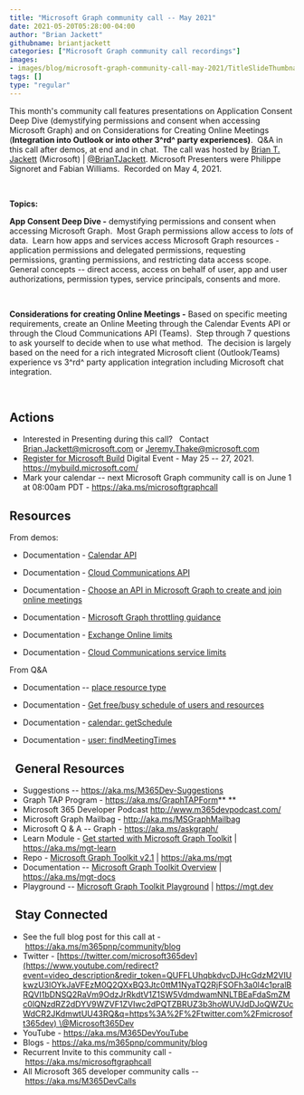 ```yaml
---
title: "Microsoft Graph community call -- May 2021"
date: 2021-05-20T05:28:00-04:00
author: "Brian Jackett"
githubname: briantjackett
categories: ["Microsoft Graph community call recordings"]
images:
- images/blog/microsoft-graph-community-call-may-2021/TitleSlideThumbnail.png
tags: []
type: "regular"
---
```



This month's community call features presentations on Application
Consent Deep Dive (demystifying permissions and consent when accessing
Microsoft Graph) and on Considerations for Creating Online Meetings
(**Integration into Outlook or into other 3^rd^ party experiences)**. 
Q&A in this call after demos, at end and in chat.  The call was hosted
by [Brian T. Jackett](http://twitter.com/BrianTJackett) (Microsoft) |
[\@BrianTJackett](https://techcommunity.microsoft.com/t5/user/viewprofilepage/user-id/4556). Microsoft
Presenters were Philippe Signoret and Fabian Williams.  Recorded on May
4, 2021.

 

**Topics:**

**App Consent Deep Dive -** demystifying permissions and consent when
accessing Microsoft Graph.  Most Graph permissions allow access to
*lots* of data.  Learn how apps and services access Microsoft Graph
resources - application permissions and delegated permissions,
requesting permissions, granting permissions, and restricting data
access scope.  General concepts -- direct access, access on behalf of
user, app and user authorizations, permission types, service principals,
consents and more.

 

**Considerations for creating Online Meetings -** Based on specific
meeting requirements, create an Online Meeting through the Calendar
Events API or through the Cloud Communications API (Teams).  Step
through 7 questions to ask yourself to decide when to use what method. 
The decision is largely based on the need for a rich integrated
Microsoft client (Outlook/Teams) experience vs 3^rd^ party application
integration including Microsoft chat integration.       

 





## Actions





-   Interested in Presenting during this call?   Contact
    <Brian.Jackett@microsoft.com> or <Jeremy.Thake@microsoft.com>
-   [Register for Microsoft
    Build](https://register.build.microsoft.com/) Digital Event - May 25
    -- 27, 2021.   <https://mybuild.microsoft.com/>  
-   Mark your calendar -- next Microsoft Graph community call is on June
    1 at 08:00am PDT - <https://aka.ms/microsoftgraphcall> 


## Resources

From demos:

-   Documentation - [Calendar
    API](https://docs.microsoft.com/graph/api/resources/event?view=graph-rest-1.0) 

-   Documentation - [Cloud Communications
    API](https://docs.microsoft.com/graph/api/application-post-onlinemeetings?view=graph-rest-1.0&tabs=http) 

-   Documentation - [Choose an API in Microsoft Graph to create and join
    online
    meetings](https://docs.microsoft.com/graph/choose-online-meeting-api) 

-   Documentation - [Microsoft Graph throttling
    guidance](https://docs.microsoft.com/graph/throttling) 

-   Documentation - [Exchange Online
    limits](https://docs.microsoft.com/office365/servicedescriptions/exchange-online-service-description/exchange-online-limits) 

-   Documentation - [Cloud Communications service
    limits](Cloud%20Communications%20service%20limits)

From Q&A

-   Documentation -- [place resource
    type](https://docs.microsoft.com/graph/api/resources/place) 

-   Documentation - [Get free/busy schedule of users and
    resources](https://docs.microsoft.com/graph/outlook-get-free-busy-schedule) 

-   Documentation - [calendar:
    getSchedule](https://docs.microsoft.com/graph/api/calendar-getschedule)  

-   Documentation - [user:
    findMeetingTimes](https://docs.microsoft.com/graph/api/user-findmeetingtimes) 

##   General Resources

-   Suggestions -- <https://aka.ms/M365Dev-Suggestions>   
-   Graph TAP Program - <https://aka.ms/GraphTAPForm>** **
-   Microsoft 365 Developer Podcast <http://www.m365devpodcast.com/>
-   Microsoft Graph Mailbag - <http://aka.ms/MSGraphMailbag>
-   Microsoft Q & A -- Graph - <https://aka.ms/askgraph/>
-   Learn Module - [Get started with Microsoft Graph
    Toolkit](https://docs.microsoft.com/learn/modules/msgraph-toolkit-intro/)
    | <https://aka.ms/mgt-learn>
-   Repo - [Microsoft Graph Toolkit
    v2.1](https://github.com/microsoftgraph/microsoft-graph-toolkit) |
    <https://aka.ms/mgt>  
-   Documentation -- [Microsoft Graph Toolkit
    Overview](https://docs.microsoft.com/graph/toolkit/overview)
    | <https://aka.ms/mgt-docs>
-   Playground -- [Microsoft Graph Toolkit
    Playground](https://mgt.dev/?path=/story/components-mgt-agenda--simple)
    | <https://mgt.dev>

##   Stay Connected

-   See the full blog post for this call at
    - <https://aka.ms/m365pnp/community/blog>
-   Twitter
    - [https://twitter.com/microsoft365dev](https://www.youtube.com/redirect?event=video_description&redir_token=QUFFLUhqbkdvcDJHcGdzM2VIUkwzU3lOYkJaVFEzM0Q2QXxBQ3Jtc0ttM1NyaTQ2RjFSOFh3a0l4c1pralBRQVI1bDNSQ2RaVm9OdzJrRkdtV1Z1SW5VdmdwamNNLTBEaFdaSmZMc0lQNzdRZ2dDYV9WZVF1ZVIwc2dPQTZBRUZ3b3hoWUVJdDJoQWZUcWdCR2JKdmwtUU43RQ&q=https%3A%2F%2Ftwitter.com%2Fmicrosoft365dev) \@Microsoft365Dev​
-   YouTube - <https://aka.ms/M365DevYouTube>​
-   Blogs - <https://aka.ms/m365pnp/community/blog>
-   Recurrent Invite to this community call
    - <https://aka.ms/microsoftgraphcall> 
-   All Microsoft 365 developer community calls
    -- <https://aka.ms/M365DevCalls>

 